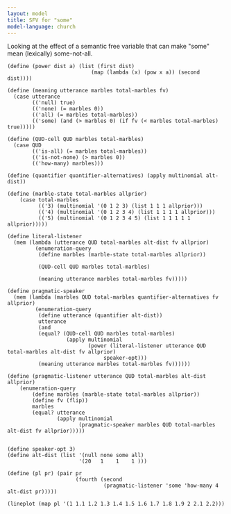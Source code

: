 ```yaml
---
layout: model
title: SFV for "some"
model-language: church
---
```


Looking at the effect of a semantic free variable that can make "some" mean (lexically) some-not-all.

    (define (power dist a) (list (first dist) 
                               (map (lambda (x) (pow x a)) (second dist))))
    
    (define (meaning utterance marbles total-marbles fv)
      (case utterance
            (('null) true)
            (('none) (= marbles 0))
            (('all) (= marbles total-marbles))
            (('some) (and (> marbles 0) (if fv (< marbles total-marbles) true)))))

    (define (QUD-cell QUD marbles total-marbles)
      (case QUD
            (('is-all) (= marbles total-marbles))
            (('is-not-none) (> marbles 0))
            (('how-many) marbles)))
    
    (define (quantifier quantifier-alternatives) (apply multinomial alt-dist))

    (define (marble-state total-marbles allprior) 
        (case total-marbles
              (('3) (multinomial '(0 1 2 3) (list 1 1 1 allprior)))
              (('4) (multinomial '(0 1 2 3 4) (list 1 1 1 1 allprior)))
              (('5) (multinomial '(0 1 2 3 4 5) (list 1 1 1 1 1 allprior)))))

    (define literal-listener 
      (mem (lambda (utterance QUD total-marbles alt-dist fv allprior)
             (enumeration-query
              (define marbles (marble-state total-marbles allprior))
          
              (QUD-cell QUD marbles total-marbles)
          
              (meaning utterance marbles total-marbles fv)))))
    
    (define pragmatic-speaker 
      (mem (lambda (marbles QUD total-marbles quantifier-alternatives fv allprior)
             (enumeration-query
              (define utterance (quantifier alt-dist))
              utterance
              (and
              (equal? (QUD-cell QUD marbles total-marbles)
                       (apply multinomial
                              (power (literal-listener utterance QUD total-marbles alt-dist fv allprior)
                                   speaker-opt)))
              (meaning utterance marbles total-marbles fv))))))

    (define (pragmatic-listener utterance QUD total-marbles alt-dist allprior)
	    (enumeration-query
		    (define marbles (marble-state total-marbles allprior))
            (define fv (flip))
		    marbles
		    (equal? utterance 
                    (apply multinomial 
                           (pragmatic-speaker marbles QUD total-marbles alt-dist fv allprior))))) 
    
    
    (define speaker-opt 3)
    (define alt-dist (list '(null none some all)
                           '(20   1    1    1 )))

    (define (pl pr) (pair pr 
                          (fourth (second 
                                   (pragmatic-listener 'some 'how-many 4 alt-dist pr)))))
    
    (lineplot (map pl '(1 1.1 1.2 1.3 1.4 1.5 1.6 1.7 1.8 1.9 2 2.1 2.2)))
